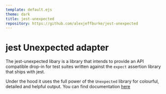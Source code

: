 ```yaml
---
template: default.ejs
theme: dark
title: jest-unexpected
repository: https://github.com/alexjeffburke/jest-unexpected
---
```


# jest Unexpected adapter

The jest-unexpected libary is a library that intends to provide an API
compatible drop-in for test suites written against the `expect` assertion
library that ships with jest.

Under the hood it uses the full power of the `Unexpected` library for
colourful, detailed and helpful output. You can find documentation
[here](./api/expect)
